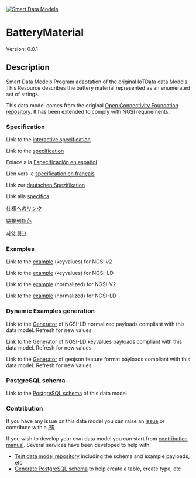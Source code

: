 [![Smart Data Models](https://smartdatamodels.org/wp-content/uploads/2022/01/SmartDataModels_logo.png "Logo")](https://smartdatamodels.org)
# BatteryMaterial
Version: 0.0.1

## Description 

Smart Data Models Program adaptation of the original IoTData data Models. This Resource describes the battery material represented as an enumerated set of strings.

This data model comes from the original [Open Connectivity Foundation repository](https://github.com/openconnectivityfoundation/IoTDataModels). It has been extended to comply with NGSI requirements.
### Specification

Link to the [interactive specification](https://swagger.lab.fiware.org/?url=https://smart-data-models.github.io/dataModel.OCF/BatteryMaterial/swagger.yaml)

Link to the [specification](https://github.com/smart-data-models/dataModel.OCF/blob/master/BatteryMaterial/doc/spec.md)

Enlace a la [Especificación en español](https://github.com/smart-data-models/dataModel.OCF/blob/master/BatteryMaterial/doc/spec_ES.md)

Lien vers le [spécification en français](https://github.com/smart-data-models/dataModel.OCF/blob/master/BatteryMaterial/doc/spec_FR.md)

Link zur [deutschen Spezifikation](https://github.com/smart-data-models/dataModel.OCF/blob/master/BatteryMaterial/doc/spec_DE.md)

Link alla [specifica](https://github.com/smart-data-models/dataModel.OCF/blob/master/BatteryMaterial/doc/spec_IT.md)

[仕様へのリンク](https://github.com/smart-data-models/dataModel.OCF/blob/master/BatteryMaterial/doc/spec_JA.md)

[链接到规范](https://github.com/smart-data-models/dataModel.OCF/blob/master/BatteryMaterial/doc/spec_ZH.md)

[사양 링크](https://github.com/smart-data-models/dataModel.OCF/blob/master/BatteryMaterial/doc/spec_KO.md)
### Examples

Link to the [example](https://smart-data-models.github.io/dataModel.OCF/BatteryMaterial/examples/example.json) (keyvalues) for NGSI v2

Link to the [example](https://smart-data-models.github.io/dataModel.OCF/BatteryMaterial/examples/example.jsonld) (keyvalues) for NGSI-LD

Link to the [example](https://smart-data-models.github.io/dataModel.OCF/BatteryMaterial/examples/example-normalized.json) (normalized) for NGSI-V2

Link to the [example](https://smart-data-models.github.io/dataModel.OCF/BatteryMaterial/examples/example-normalized.jsonld) (normalized) for NGSI-LD
### Dynamic Examples generation

Link to the [Generator](https://smartdatamodels.org/extra/ngsi-ld_generator.php?schemaUrl=https://raw.githubusercontent.com/smart-data-models/dataModel.OCF/master/BatteryMaterial/schema.json&email=info@smartdatamodels.org) of NGSI-LD normalized payloads compliant with this data model. Refresh for new values

Link to the [Generator](https://smartdatamodels.org/extra/ngsi-ld_generator_keyvalues.php?schemaUrl=https://raw.githubusercontent.com/smart-data-models/dataModel.OCF/master/BatteryMaterial/schema.json&email=info@smartdatamodels.org) of NGSI-LD keyvalues payloads compliant with this data model. Refresh for new values

Link to the [Generator](https://smartdatamodels.org/extra/geojson_features_generator.php?schemaUrl=https://raw.githubusercontent.com/smart-data-models/dataModel.OCF/master/BatteryMaterial/schema.json&email=info@smartdatamodels.org) of geojson feature format payloads compliant with this data model. Refresh for new values
### PostgreSQL schema

Link to the [PostgreSQL schema](https://github.com/smart-data-models/dataModel.OCF/blob/master/BatteryMaterial/schema.sql) of this data model
### Contribution

 If you have any issue on this data model you can raise an [issue](https://github.com/smart-data-models/dataModel.OCF/issues)  or contribute with a [PR](https://github.com/smart-data-models/dataModel.OCF/pulls)

 If you wish to develop your own data model you can start from [contribution manual](https://bit.ly/contribution_manual). Several services have been developed to help with: 
 - [Test data model repository](https://smartdatamodels.org/index.php/data-models-contribution-api/) including the schema and example payloads, etc
 - [Generate PostgreSQL schema](https://smartdatamodels.org/index.php/sql-service/) to help create a table, create type, etc